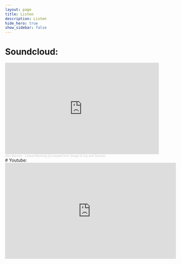 ```yaml
---
layout: page
title: Listen
description: Listen
hide_hero: true
show_sidebar: false
---
```


# Soundcloud:
<iframe width="100%" height="300" scrolling="no" frameborder="no" allow="autoplay" src="https://w.soundcloud.com/player/?url=https%3A//api.soundcloud.com/tracks/1718409810&color=%23ff5500&auto_play=false&hide_related=false&show_comments=true&show_user=true&show_reposts=false&show_teaser=true&visual=true"></iframe><div style="font-size: 10px; color: #cccccc;line-break: anywhere;word-break: normal;overflow: hidden;white-space: nowrap;text-overflow: ellipsis; font-family: Interstate,Lucida Grande,Lucida Sans Unicode,Lucida Sans,Garuda,Verdana,Tahoma,sans-serif;font-weight: 100;"><a href="https://soundcloud.com/user-52978723" title="Alex Barsom" target="_blank" style="color: #cccccc; text-decoration: none;">Alex Barsom</a> · <a href="https://soundcloud.com/user-52978723/leavesmorning-excerpted-from-songs-of-joy-and-sorrow" title="Leaves/Morning (Excerpted from Songs of Joy and Sorrow)" target="_blank" style="color: #cccccc; text-decoration: none;">Leaves/Morning (Excerpted from Songs of Joy and Sorrow)</a></div>
# Youtube:

<iframe width="560" height="315" src="https://www.youtube.com/embed/8q0CeNBiQUA" title="YouTube video player" frameborder="0" allow="accelerometer; autoplay; clipboard-write; encrypted-media; gyroscope; picture-in-picture" allowfullscreen></iframe>